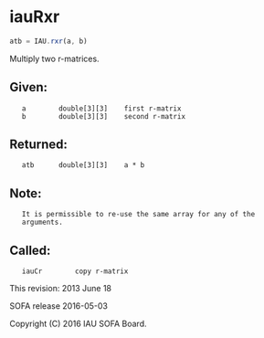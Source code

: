 # iauRxr

```js
atb = IAU.rxr(a, b)
```

Multiply two r-matrices.

## Given:
```
   a        double[3][3]    first r-matrix
   b        double[3][3]    second r-matrix
```

## Returned:
```
   atb      double[3][3]    a * b
```

## Note:
```
   It is permissible to re-use the same array for any of the
   arguments.
```

## Called:
```
   iauCr        copy r-matrix
```

This revision:  2013 June 18

SOFA release 2016-05-03

Copyright (C) 2016 IAU SOFA Board.